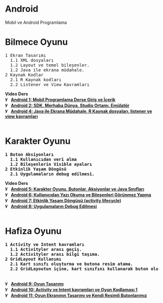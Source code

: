 # Android
Mobil ve Android Programlama
# Bilmece Oyunu
<pre>
1 Ekran Tasarımı
  1.1 XML dosyaları
  1.2 Layout ve temel bileşenler.
  1.2 Java ile ekrana müdahale.
2 Kaynak Kodlar
  2.1 R Kaynak kodları
  2.2 Listener ve View Kavramları
</pre>
<b>Video Ders
<br>
<img alt="youtube.com" height="16" src="http://3.1m.yt/IlaCgqL.png" width="16">
<a href="https://youtu.be/9ZntK2uz9i4">Android 1: Mobil Programlama Derse Giriş ve İçerik</a>
<br>
<img alt="youtube.com" height="16" src="http://3.1m.yt/IlaCgqL.png" width="16">
<a href="https://youtu.be/6o7CMUCEBec">Android 2: SDK, Merhaba Dünya, Studio Ortamı, Emülatör</a>
<br>
<img alt="youtube.com" height="16" src="http://3.1m.yt/IlaCgqL.png" width="16">
<a href="https://youtu.be/w0YvDgQTzog">Android 4: Java ile Ekrana Müdahale, R Kaynak dosyaları, listener ve view kavramları</a>
<br>
<br>


# Karakter Oyunu
<pre>
1 Buton Aksiyonları
  1.1 Kullanıcıdan veri alma
  1.2 Bileşenlerin Visible ayaları
2 Etkinlik Yaşam Döngüsü
  2.1 Uygulamaların debug edilmesi.
</pre>
<b>Video Ders
<br>
<img alt="youtube.com" height="16" src="http://3.1m.yt/IlaCgqL.png" width="16">
<a href="https://youtu.be/PyDAZh_J-fw">Android 5: Karakter Oyunu, Butonlar, Aksiyonlar ve Java Sınıfları</a>
<br>
<img alt="youtube.com" height="16" src="http://3.1m.yt/IlaCgqL.png" width="16">
<a href="https://youtu.be/6_wLtq_6FOk">Android 6: Kullanıcıdan Yazı Okuma ve Bileşenleri Görünmez Yapma</a>
<br>
<img alt="youtube.com" height="16" src="http://3.1m.yt/IlaCgqL.png" width="16">
<a href="https://youtu.be/GHFPejMstfY">Android 7: Etkinlik Yaşam Döngüsü (activity lifecycle)</a>
<br>
<img alt="youtube.com" height="16" src="http://3.1m.yt/IlaCgqL.png" width="16">
<a href="https://youtu.be/0mYyqAx6vQY">Android 8: Uygulamaların Debug Edilmesi</a>
<br>
<br>


# Hafiza Oyunu
<pre>
1 Activity ve Intent kavramları
  1.1 Activityler arası geçiş.
  1.2 Activityler arası bilgi taşıma.
2 GridLayout Kullanımı
  2.1 Kart sınıfı oluşturma ve butona resim atama.
  2.2 GridLayoutun içine, kart sınıfını kullanarak buton oluşturma.
</pre>
<br>
<img alt="youtube.com" height="16" src="http://3.1m.yt/IlaCgqL.png" width="16">
<a href="https://youtu.be/02t5kbgjqLk">Android 9: Oyun Tasarımı</a>
<br>
<img alt="youtube.com" height="16" src="http://3.1m.yt/IlaCgqL.png" width="16">
<a href="https://youtu.be/B-NBHxjwUds">Android 10: Activity ve Intent kavramları ve Oyun Kodlaması 1</a>
<br>
<img alt="youtube.com" height="16" src="http://3.1m.yt/IlaCgqL.png" width="16">
<a href="https://youtu.be/HSO__nVWxCQ">Android 11: Oyun Ekranının Tasarımı ve Kendi Resimli Butonlarımız</a>






